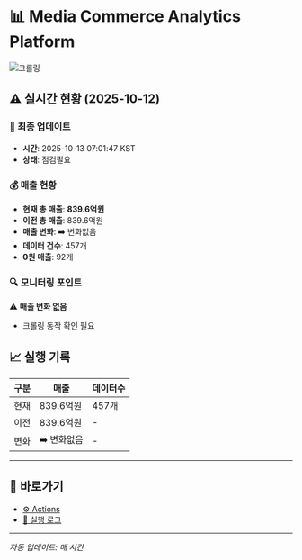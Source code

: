 # 📊 Media Commerce Analytics Platform

![크롤링](https://img.shields.io/badge/크롤링-점검필요-yellow)

## ⚠️ 실시간 현황 (2025-10-12)

### 📍 최종 업데이트
- **시간**: 2025-10-13 07:01:47 KST
- **상태**: 점검필요

### 💰 매출 현황
- **현재 총 매출**: **839.6억원**
- **이전 총 매출**: 839.6억원
- **매출 변화**: ➡️ 변화없음
- **데이터 건수**: 457개
- **0원 매출**: 92개

### 🔍 모니터링 포인트

⚠️ **매출 변화 없음**
- 크롤링 동작 확인 필요


## 📈 실행 기록

| 구분 | 매출 | 데이터수 |
|------|------|----------|
| 현재 | 839.6억원 | 457개 |
| 이전 | 839.6억원 | - |
| 변화 | ➡️ 변화없음 | - |

---

## 🔗 바로가기

- [⚙️ Actions](../../actions)
- [📝 실행 로그](../../actions/workflows/daily_scraping.yml)

---

*자동 업데이트: 매 시간*
